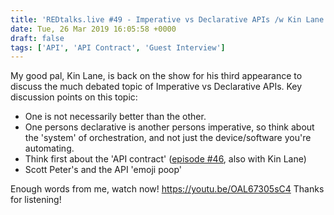 ```yaml
---
title: 'REDtalks.live #49 - Imperative vs Declarative APIs /w Kin Lane'
date: Tue, 26 Mar 2019 16:05:58 +0000
draft: false
tags: ['API', 'API Contract', 'Guest Interview']
---
```


My good pal, Kin Lane, is back on the show for his third appearance to discuss the much debated topic of Imperative vs Declarative APIs. Key discussion points on this topic:

*   One is not necessarily better than the other.
*   One persons declarative is another persons imperative, so think about the 'system' of orchestration, and not just the device/software you're automating.
*   Think first about the 'API contract' ([episode #46](http://redtalks.live/2019/02/19/redtalks-live-46-api-contracts-w-kin-lane/), also with Kin Lane)
*   Scott Peter's and the API 'emoji poop'

Enough words from me, watch now! https://youtu.be/OAL67305sC4 Thanks for listening!